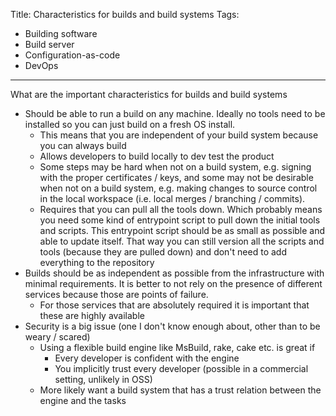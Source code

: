 Title: Characteristics for builds and build systems
Tags:
  - Building software
  - Build server
  - Configuration-as-code
  - DevOps
---

What are the important characteristics for builds and build systems

* Should be able to run a build on any machine. Ideally no tools need to be installed so you can just
  build on a fresh OS install.
  * This means that you are independent of your build system because you can always build
  * Allows developers to build locally to dev test the product
  * Some steps may be hard when not on a build system, e.g. signing with the proper certificates / keys,
    and some may not be desirable when not on a build system, e.g. making changes to source control
    in the local workspace (i.e. local merges / branching / commits).
  * Requires that you can pull all the tools down. Which probably means you need some kind of entrypoint
    script to pull down the initial tools and scripts. This entrypoint script should be as small as
    possible and able to update itself. That way you can still version all the scripts and tools
    (because they are pulled down) and don't need to add everything to the repository
* Builds should be as independent as possible from the infrastructure with minimal requirements.
  It is better to not rely on the presence of different services because those are points of failure.
  - For those services that are absolutely required it is important that these are highly available
* Security is a big issue (one I don't know enough about, other than to be weary / scared)
  * Using a flexible build engine like MsBuild, rake, cake etc. is great if
    * Every developer is confident with the engine
    * You implicitly trust every developer (possible in a commercial setting, unlikely in OSS)
  * More likely want a build system that has a trust relation between the engine and the tasks
